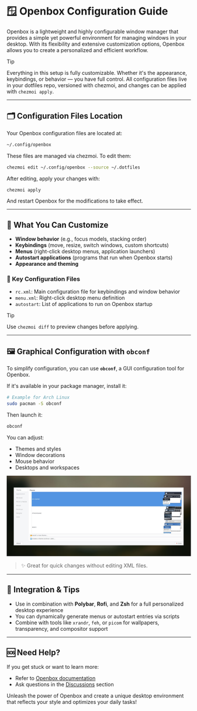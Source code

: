 # 🪟 Openbox Configuration Guide

Openbox is a lightweight and highly configurable window manager that provides a simple yet powerful environment for managing windows in your desktop. With its flexibility and extensive customization options, Openbox allows you to create a personalized and efficient workflow.

> [!TIP]
> Everything in this setup is fully customizable. Whether it's the appearance, keybindings, or behavior — you have full control. All configuration files live in your dotfiles repo, versioned with chezmoi, and changes can be applied with `chezmoi apply`.

---

## 🗂️ Configuration Files Location

Your Openbox configuration files are located at:

```sh
~/.config/openbox
```

These files are managed via chezmoi. To edit them:

```sh
chezmoi edit ~/.config/openbox --source ~/.dotfiles
```

After editing, apply your changes with:

```sh
chezmoi apply
```

And restart Openbox for the modifications to take effect.

---

## 🔧 What You Can Customize

- **Window behavior** (e.g., focus models, stacking order)
- **Keybindings** (move, resize, switch windows, custom shortcuts)
- **Menus** (right-click desktop menus, application launchers)
- **Autostart applications** (programs that run when Openbox starts)
- **Appearance and theming**

### 📂 Key Configuration Files

- `rc.xml`: Main configuration file for keybindings and window behavior
- `menu.xml`: Right-click desktop menu definition
- `autostart`: List of applications to run on Openbox startup

> [!TIP]
> Use `chezmoi diff` to preview changes before applying.

---

## 🖼️ Graphical Configuration with `obconf`

To simplify configuration, you can use **`obconf`**, a GUI configuration tool for Openbox.

If it's available in your package manager, install it:

```sh
# Example for Arch Linux
sudo pacman -S obconf
```

Then launch it:

```sh
obconf
```

You can adjust:

- Themes and styles
- Window decorations
- Mouse behavior
- Desktops and workspaces

![Openbox Config](https://github.com/ulises-jeremias/dotfiles/blob/main/docs/images/obconf.jpg?raw=true)

> ✨ Great for quick changes without editing XML files.

---

## 🧩 Integration & Tips

- Use in combination with **Polybar**, **Rofi**, and **Zsh** for a full personalized desktop experience
- You can dynamically generate menus or autostart entries via scripts
- Combine with tools like `xrandr`, `feh`, or `picom` for wallpapers, transparency, and compositor support

---

## 🆘 Need Help?

If you get stuck or want to learn more:

- Refer to [Openbox documentation](http://openbox.org/wiki/Help:Configuration)
- Ask questions in the [Discussions](https://github.com/ulises-jeremias/dotfiles/discussions) section

Unleash the power of Openbox and create a unique desktop environment that reflects your style and optimizes your daily tasks!
